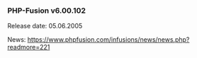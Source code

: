 ### PHP-Fusion v6.00.102
Release date: 05.06.2005

News: https://www.phpfusion.com/infusions/news/news.php?readmore=221
